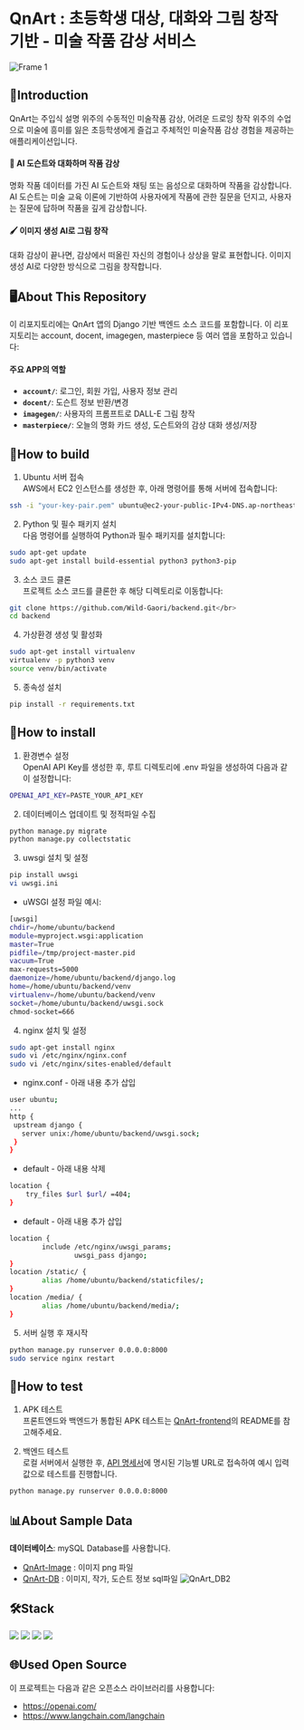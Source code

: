 # QnArt : 초등학생 대상, 대화와 그림 창작 기반 - 미술 작품 감상 서비스

![Frame 1](https://github.com/user-attachments/assets/e1113e6f-f32e-497d-a8f5-620144925e95)

## 🎨Introduction

QnArt는 주입식 설명 위주의 수동적인 미술작품 감상, 어려운 드로잉 창작 위주의 수업으로 미술에 흥미를 잃은 초등학생에게 즐겁고 주체적인 미술작품 감상 경험을 제공하는 애플리케이션입니다.<br>

#### 💬 AI 도슨트와 대화하며 작품 감상

명화 작품 데이터를 가진 AI 도슨트와 채팅 또는 음성으로 대화하며 작품을 감상합니다. AI 도슨트는 미술 교육 이론에 기반하여 사용자에게 작품에 관한 질문을 던지고, 사용자는 질문에 답하며 작품을 깊게 감상합니다.

#### 🖌️ 이미지 생성 AI로 그림 창작

대화 감상이 끝나면, 감상에서 떠올린 자신의 경험이나 상상을 말로 표현합니다. 이미지 생성 AI로 다양한 방식으로 그림을 창작합니다.

## 🖥️About This Repository

이 리포지토리에는 QnArt 앱의 Django 기반 백엔드 소스 코드를 포함합니다. 이 리포지토리는 account, docent, imagegen, masterpiece 등 여러 앱을 포함하고 있습니다:

#### 주요 APP의 역할

- **`account/`**: 로그인, 회원 가입, 사용자 정보 관리
- **`docent/`**: 도슨트 정보 반환/변경
- **`imagegen/`**: 사용자의 프롬프트로 DALL-E 그림 창작
- **`masterpiece/`**: 오늘의 명화 카드 생성, 도슨트와의 감상 대화 생성/저장

## 🔨How to build

1. Ubuntu 서버 접속</br>
AWS에서 EC2 인스턴스를 생성한 후, 아래 명령어를 통해 서버에 접속합니다:

```bash
ssh -i "your-key-pair.pem" ubuntu@ec2-your-public-IPv4-DNS.ap-northeast-2.compute.amazonaws.com
```

2. Python 및 필수 패키지 설치</br>
다음 명령어를 실행하여 Python과 필수 패키지를 설치합니다:

```bash
sudo apt-get update
sudo apt-get install build-essential python3 python3-pip
```

3. 소스 코드 클론</br>
프로젝트 소스 코드를 클론한 후 해당 디렉토리로 이동합니다:

```bash
git clone https://github.com/Wild-Gaori/backend.git</br>
cd backend
```

4. 가상환경 생성 및 활성화</br>

```bash
sudo apt-get install virtualenv
virtualenv -p python3 venv
source venv/bin/activate
```

5. 종속성 설치</br>

```bash
pip install -r requirements.txt
```

## 🤖How to install

1. 환경변수 설정 </br>
OpenAI API Key를 생성한 후, 루트 디렉토리에 .env 파일을 생성하여 다음과 같이 설정합니다:

```bash
OPENAI_API_KEY=PASTE_YOUR_API_KEY
```

2. 데이터베이스 업데이트 및 정적파일 수집

```bash
python manage.py migrate
python manage.py collectstatic
```

3. uwsgi 설치 및 설정</br>

```bash
pip install uwsgi
vi uwsgi.ini
```
- uWSGI 설정 파일 예시:
```bash
[uwsgi]
chdir=/home/ubuntu/backend
module=myproject.wsgi:application
master=True
pidfile=/tmp/project-master.pid
vacuum=True
max-requests=5000
daemonize=/home/ubuntu/backend/django.log
home=/home/ubuntu/backend/venv
virtualenv=/home/ubuntu/backend/venv
socket=/home/ubuntu/backend/uwsgi.sock
chmod-socket=666
```

4. nginx 설치 및 설정

```bash
sudo apt-get install nginx
sudo vi /etc/nginx/nginx.conf
sudo vi /etc/nginx/sites-enabled/default
```
- nginx.conf - 아래 내용 추가 삽입
```bash
user ubuntu;
...
http {
 upstream django {
   server unix:/home/ubuntu/backend/uwsgi.sock;       
 }
}
```
- default - 아래 내용 삭제
```bash
location {
    try_files $url $url/ =404;
}
```
- default - 아래 내용 추가 삽입
```bash
location {
        include /etc/nginx/uwsgi_params;
                uwsgi_pass django;
}
location /static/ {
        alias /home/ubuntu/backend/staticfiles/;
}
location /media/ {
        alias /home/ubuntu/backend/media/;
}
```

5. 서버 실행 후 재시작

```bash
python manage.py runserver 0.0.0.0:8000
sudo service nginx restart
```

## 📜How to test

1. APK 테스트</br>
프론트엔드와 백엔드가 통합된 APK 테스트는 [QnArt-frontend](https://github.com/Wild-Gaori/frontend)의 README를 참고해주세요.
    
2. 백엔드 테스트 </br>
로컬 서버에서 실행한 후, [API 명세서](https://hushed-sardine-663.notion.site/951413190ccb4976a5d74707ea56c233?v=48fdce11fcc94a1b8af216018b539e62)에 명시된 기능별 URL로 접속하여 예시 입력값으로 테스트를 진행합니다.
```bash
python manage.py runserver 0.0.0.0:8000
```

## 📊About Sample Data

**데이터베이스**: mySQL Database를 사용합니다. 
- [QnArt-Image](https://github.com/Wild-Gaori/Image) : 이미지 png 파일
- [QnArt-DB](https://github.com/Wild-Gaori/DB) : 이미지, 작가, 도슨트 정보 sql파일
![QnArt_DB2](https://github.com/user-attachments/assets/0efc1b74-af4d-40c0-8736-2524742c1383)

## 🛠️Stack
<img src="https://img.shields.io/badge/python-3776AB?style=for-the-badge&logo=python&logoColor=white">
<img src="https://img.shields.io/badge/django-092E20?style=for-the-badge&logo=django&logoColor=white">
<img src="https://img.shields.io/badge/amazonaws-232F3E?style=for-the-badge&logo=amazonaws&logoColor=white">
<img src="https://img.shields.io/badge/MySQL-4479A1?style=flat-square&logo=MySQL&logoColor=white"/></a> &nbsp

## 🌐Used Open Source
이 프로젝트는 다음과 같은 오픈소스 라이브러리를 사용합니다:
- https://openai.com/
- https://www.langchain.com/langchain
